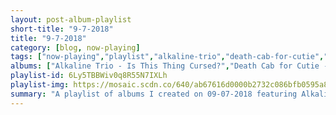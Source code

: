 ```yaml
---
layout: post-album-playlist
short-title: "9-7-2018"
title: "9-7-2018"
category: [blog, now-playing]
tags: ["now-playing","playlist","alkaline-trio","death-cab-for-cutie","animal-collective","saintseneca","third-eye-blind","interpol","say-hi","cults","murder-by-death","coheed-and-cambria","milo-greene"]
albums: ["Alkaline Trio - Is This Thing Cursed?","Death Cab for Cutie - Thank You for Today","Animal Collective - Tangerine Reef","Saintseneca - Pillar of Na","Third Eye Blind - Thanks for Everything","Interpol - Marauder","Say Hi - Caterpillar Centipede","Cults - Motels","Murder By Death - The Other Shore","Coheed and Cambria - Creatures of the Gutter","Milo Greene - Adult Contemporary"]
playlist-id: 6Ly5TBBWiv0q8R55N7IXLh
playlist-img: https://mosaic.scdn.co/640/ab67616d0000b2732c086bfb0595a8320b7cf55eab67616d0000b2732eeba9e3f8c2eeeae374f607ab67616d0000b2732fa599663faf485873fde9efab67616d0000b27397bf91e5ecee3470d063614f
summary: "A playlist of albums I created on 09-07-2018 featuring Alkaline Trio, Death Cab for Cutie, Animal Collective, Saintseneca, Third Eye Blind, Interpol, Say Hi, Cults, Murder By Death, Coheed and Cambria, and Milo Greene"
---
```

